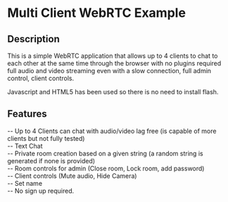 <h1>Multi Client WebRTC Example</h1>


<h2>Description</h2>
This is a simple WebRTC application that allows up to 4 clients to chat to each other at the same time through the browser with no plugins required full audio and video streaming even with a slow connection, full admin control, client controls.

Javascript and HTML5 has been used so there is no need to install flash.



<h2>Features</h2>
-- Up to 4 Clients can chat with audio/video lag free (is capable of more clients but not fully tested)<br>
-- Text Chat<br>
-- Private room creation based on a given string (a random string is generated if none is provided)<br>
-- Room controls for admin (Close room, Lock room, add password)<br>
-- Client controls (Mute audio, Hide Camera)<br>
-- Set name<br>
-- No sign up required.<br>
